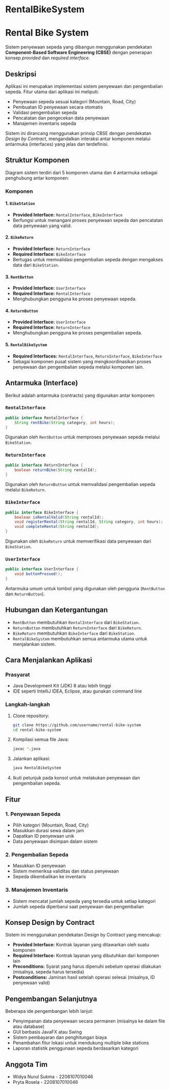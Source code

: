 # RentalBikeSystem

# Rental Bike System

Sistem penyewaan sepeda yang dibangun menggunakan pendekatan **Component-Based Software Engineering (CBSE)** dengan penerapan konsep *provided* dan *required interface*.

## Deskripsi

Aplikasi ini merupakan implementasi sistem penyewaan dan pengembalian sepeda. Fitur utama dari aplikasi ini meliputi:

- Penyewaan sepeda sesuai kategori (Mountain, Road, City)
- Pembuatan ID penyewaan secara otomatis
- Validasi pengembalian sepeda
- Pencatatan dan pengecekan data penyewaan
- Manajemen inventaris sepeda

Sistem ini dirancang menggunakan prinsip CBSE dengan pendekatan *Design by Contract*, mengandalkan interaksi antar komponen melalui antarmuka (interfaces) yang jelas dan terdefinisi.

## Struktur Komponen

Diagram sistem terdiri dari 5 komponen utama dan 4 antarmuka sebagai penghubung antar komponen:

### Komponen

#### 1. `BikeStation`
- **Provided Interface:** `RentalInterface`, `BikeInterface`
- Berfungsi untuk menangani proses penyewaan sepeda dan pencatatan data penyewaan yang valid.

#### 2. `BikeReturn`
- **Provided Interface:** `ReturnInterface`
- **Required Interface:** `BikeInterface`
- Bertugas untuk memvalidasi pengembalian sepeda dengan mengakses data dari `BikeStation`.

#### 3. `RentButton`
- **Provided Interface:** `UserInterface`
- **Required Interface:** `RentalInterface`
- Menghubungkan pengguna ke proses penyewaan sepeda.

#### 4. `ReturnButton`
- **Provided Interface:** `UserInterface`
- **Required Interface:** `ReturnInterface`
- Menghubungkan pengguna ke proses pengembalian sepeda.

#### 5. `RentalBikeSystem`
- **Required Interfaces:** `RentalInterface`, `ReturnInterface`, `BikeInterface`
- Sebagai komponen pusat sistem yang mengkoordinasikan proses penyewaan dan pengembalian sepeda melalui komponen lain.

## Antarmuka (Interface)

Berikut adalah antarmuka (contracts) yang digunakan antar komponen:

### `RentalInterface`

```java
public interface RentalInterface {
    String rentBike(String category, int hours);
}
```

Digunakan oleh `RentButton` untuk memproses penyewaan sepeda melalui `BikeStation`.

### `ReturnInterface`

```java
public interface ReturnInterface {
    boolean returnBike(String rentalId);
}
```
Digunakan oleh `ReturnButton` untuk memvalidasi pengembalian sepeda melalui `BikeReturn`.

### `BikeInterface`

```java
public interface BikeInterface {
    boolean isRentalValid(String rentalId);
    void registerRental(String rentalId, String category, int hours);
    void completeRental(String rentalId);
}
```
Digunakan oleh `BikeReturn` untuk memverifikasi data penyewaan dari `BikeStation`.

### `UserInterface`

```java
public interface UserInterface {
    void buttonPressed();
}
```
Antarmuka umum untuk tombol yang digunakan oleh pengguna (`RentButton` dan `ReturnButton`).

## Hubungan dan Ketergantungan

- `RentButton` membutuhkan `RentalInterface` dari `BikeStation`.
- `ReturnButton` membutuhkan `ReturnInterface` dari `BikeReturn`.
- `BikeReturn` membutuhkan `BikeInterface` dari `BikeStation`.
- `RentalBikeSystem` membutuhkan semua antarmuka utama untuk menjalankan sistem.

## Cara Menjalankan Aplikasi

### Prasyarat
- Java Development Kit (JDK) 8 atau lebih tinggi
- IDE seperti IntelliJ IDEA, Eclipse, atau gunakan command line

### Langkah-langkah
1. Clone repository:
   ```bash
   git clone https://github.com/username/rental-bike-system
   cd rental-bike-system
   ```

2. Kompilasi semua file Java:
   ```bash
   javac *.java
   ```

3. Jalankan aplikasi:
   ```bash
   java RentalBikeSystem
   ```

4. Ikuti petunjuk pada konsol untuk melakukan penyewaan dan pengembalian sepeda.

## Fitur

### 1. Penyewaan Sepeda
- Pilih kategori (Mountain, Road, City)
- Masukkan durasi sewa dalam jam
- Dapatkan ID penyewaan unik
- Data penyewaan disimpan dalam sistem

### 2. Pengembalian Sepeda
- Masukkan ID penyewaan
- Sistem memeriksa validitas dan status penyewaan
- Sepeda dikembalikan ke inventaris

### 3. Manajemen Inventaris
- Sistem mencatat jumlah sepeda yang tersedia untuk setiap kategori
- Jumlah sepeda diperbarui saat penyewaan dan pengembalian

## Konsep Design by Contract

Sistem ini menggunakan pendekatan Design by Contract yang mencakup:

- **Provided Interface:** Kontrak layanan yang ditawarkan oleh suatu komponen
- **Required Interface:** Kontrak layanan yang dibutuhkan dari komponen lain
- **Preconditions:** Syarat yang harus dipenuhi sebelum operasi dilakukan (misalnya, sepeda harus tersedia)
- **Postconditions:** Jaminan hasil setelah operasi selesai (misalnya, ID penyewaan valid)

## Pengembangan Selanjutnya

Beberapa ide pengembangan lebih lanjut:

- Penyimpanan data penyewaan secara permanen (misalnya ke dalam file atau database)
- GUI berbasis JavaFX atau Swing
- Sistem pembayaran dan penghitungan biaya
- Penambahan fitur lokasi untuk mendukung multiple bike stations
- Laporan statistik penggunaan sepeda berdasarkan kategori

## Anggota Tim
- Widya Nurul Sukma - 2208107010046
- Pryta Rosela - 2208107010046
